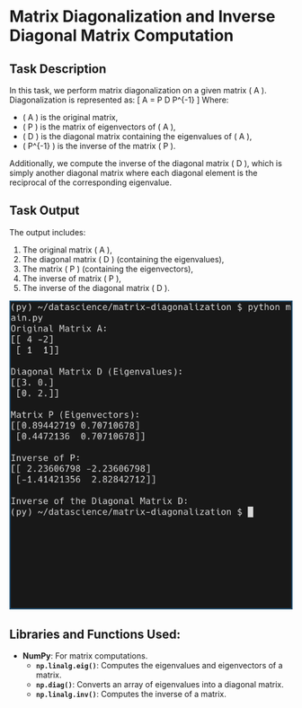 # Matrix Diagonalization and Inverse Diagonal Matrix Computation

## Task Description
In this task, we perform matrix diagonalization on a given matrix \( A \). Diagonalization is represented as:
\[
A = P D P^{-1}
\]
Where:
- \( A \) is the original matrix,
- \( P \) is the matrix of eigenvectors of \( A \),
- \( D \) is the diagonal matrix containing the eigenvalues of \( A \),
- \( P^{-1} \) is the inverse of the matrix \( P \).

Additionally, we compute the inverse of the diagonal matrix \( D \), which is simply another diagonal matrix where each diagonal element is the reciprocal of the corresponding eigenvalue.

## Task Output
The output includes:
1. The original matrix \( A \),
2. The diagonal matrix \( D \) (containing the eigenvalues),
3. The matrix \( P \) (containing the eigenvectors),
4. The inverse of matrix \( P \),
5. The inverse of the diagonal matrix \( D \).

![Task Output](output/out5.png)

## Libraries and Functions Used:
- **NumPy**: For matrix computations.
  - **`np.linalg.eig()`**: Computes the eigenvalues and eigenvectors of a matrix.
  - **`np.diag()`**: Converts an array of eigenvalues into a diagonal matrix.
  - **`np.linalg.inv()`**: Computes the inverse of a matrix.
